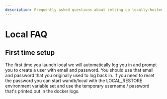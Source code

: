```yaml
---
description: Frequently asked questions about setting up locally-hosted versions of our app
---
```


# Local FAQ

## First time setup

The first time you launch local we will automatically log you in and prompt you to create a user with email and password. You should use that email and password that you originally used to log back in. If you need to reset the password you can start wandb/local with the LOCAL\_RESTORE environment variable set and use the temporary username / password that's printed out in the docker logs.

